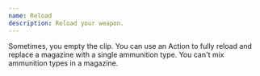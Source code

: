 ```yaml
---
name: Reload
description: Reload your weapon.
---
```



Sometimes, you empty the clip. You can use an Action to fully reload and replace a
magazine with a single ammunition type. You can't mix ammunition types in a magazine.